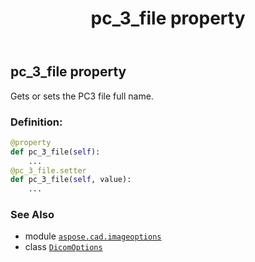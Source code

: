 ﻿---
title: pc_3_file property
second_title: Aspose.CAD for Python via .NET API References
description: 
type: docs
weight: 50
url: /python-net/aspose.cad.imageoptions/dicomoptions/pc_3_file/
is_root: false
---

## pc_3_file property


Gets or sets the PC3 file full name.
### Definition:
```python
@property
def pc_3_file(self):
    ...
@pc_3_file.setter
def pc_3_file(self, value):
    ...
```

### See Also
* module [`aspose.cad.imageoptions`](../../)
* class [`DicomOptions`](/cad/python-net/aspose.cad.imageoptions/dicomoptions)

